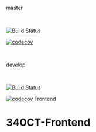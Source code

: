
master

<br />

[![Build Status](https://travis-ci.com/vasileandrei/340CT-Frontend.svg?token=kn7smBnjwxCqayVttTjn&branch=master)](https://travis-ci.com/vasileandrei/340CT-Frontend)

[![codecov](https://codecov.io/gh/vasileandrei/340CT-Frontend/branch/master/graph/badge.svg)](https://codecov.io/gh/vasileandrei/340CT-Frontend?branch=master)

<br />

develop

<br />

[![Build Status](https://travis-ci.com/vasileandrei/340CT-Frontend.svg?token=kn7smBnjwxCqayVttTjn&branch=develop)](https://travis-ci.com/vasileandrei/340CT-Frontend)

[![codecov](https://codecov.io/gh/vasileandrei/340CT-Frontend/branch/develop/graph/badge.svg)](https://codecov.io/gh/vasileandrei/340CT-Frontend?branch=develop)
Frontend
<br />

# 340CT-Frontend
